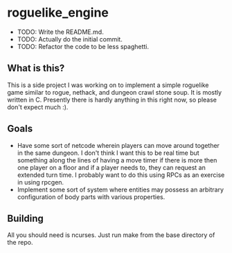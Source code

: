 # roguelike_engine

- TODO: Write the README.md.
- TODO: Actually do the initial commit.
- TODO: Refactor the code to be less spaghetti.

## What is this?
This is a side project I was working on to implement a simple roguelike game similar to rogue, nethack, and dungeon crawl stone soup. It is mostly written in C. Presently there is hardly anything in this right now, so please don't expect much :).

## Goals
- Have some sort of netcode wherein players can move around together in the same dungeon. I don't think I want this to be real time but 
something along the lines of having a move timer if there is more then one player on a floor and if a player needs to, they can request
an extended turn time. I probably want to do this using RPCs as an exercise in using rpcgen.
- Implement some sort of system where entities may possess an arbitrary configuration of body parts with various properties.

## Building
All you should need is ncurses. Just run make from the base directory of the repo.
